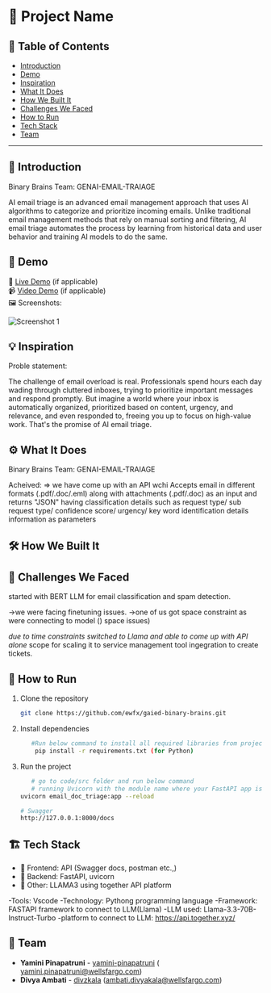 # 🚀 Project Name

## 📌 Table of Contents
- [Introduction](#introduction)
- [Demo](#demo)
- [Inspiration](#inspiration)
- [What It Does](#what-it-does)
- [How We Built It](#how-we-built-it)
- [Challenges We Faced](#challenges-we-faced)
- [How to Run](#how-to-run)
- [Tech Stack](#tech-stack)
- [Team](#team)

---

## 🎯 Introduction
Binary Brains Team: GENAI-EMAIL-TRAIAGE

AI email triage is an ​​advanced email management approach that uses AI algorithms to categorize and prioritize incoming emails. Unlike traditional email management methods that rely on manual sorting and filtering, AI email triage automates the process by learning from historical data and user behavior and training AI models to do the same.

## 🎥 Demo
🔗 [Live Demo](#) (if applicable)  
📹 [Video Demo](#) (if applicable)  
🖼️ Screenshots:

![Screenshot 1](link-to-image)

## 💡 Inspiration
Proble statement:

The challenge of email overload is real. Professionals spend hours each day wading through cluttered inboxes, trying to prioritize important messages and respond promptly.
But imagine a world where your inbox is automatically organized, prioritized based on content, urgency, and relevance, and even responded to, freeing you up to focus on high-value work. That's the promise of AI email triage.

## ⚙️ What It Does
Binary Brains Team: GENAI-EMAIL-TRAIAGE


Acheived:
=> we have come up with an API wchi Accepts email in different formats (.pdf/.doc/.eml) along with attachments (.pdf/.doc) as  an input and returns "JSON" having classification details such as request type/ sub request type/ confidence score/ urgency/ key word identification details information as parameters 

## 🛠️ How We Built It




## 🚧 Challenges We Faced
started with BERT LLM for email classification  and spam detection.

->we were facing finetuning issues.
->one of us got space constraint as were connecting to model () space issues)

*due to time constraints switched to Llama and able to come up with API alone*
scope for scaling it to service management tool ingegration to create tickets.


## 🏃 How to Run
1. Clone the repository  
   ```sh
   git clone https://github.com/ewfx/gaied-binary-brains.git
   ```
2. Install dependencies  
   ```sh
      #Run below command to install all required libraries from project root folder
       pip install -r requirements.txt (for Python)
   ```
3. Run the project  
   ```sh
      # go to code/src folder and run below command
      # running Uvicorn with the module name where your FastAPI app is inside 
   uvicorn email_doc_triage:app --reload

   # Swagger 
   http://127.0.0.1:8000/docs
   ```

## 🏗️ Tech Stack


- 🔹 Frontend: API (Swagger docs, postman etc.,)
- 🔹 Backend: FastAPI, uvicorn
- 🔹 Other: LLAMA3 using together API platform

-Tools: Vscode
-Technology: Pythong programming language
-Framework: FASTAPI framework to connect to LLM(Llama)
-LLM used: Llama-3.3-70B-Instruct-Turbo
-platform to connect to LLM: https://api.together.xyz/

## 👥 Team
- **Yamini Pinapatruni** - [yamini-pinapatruni](#) ( yamini.pinapatruni@wellsfargo.com)
- **Divya Ambati** - [divzkala](#) (ambati.divyakala@wellsfargo.com)